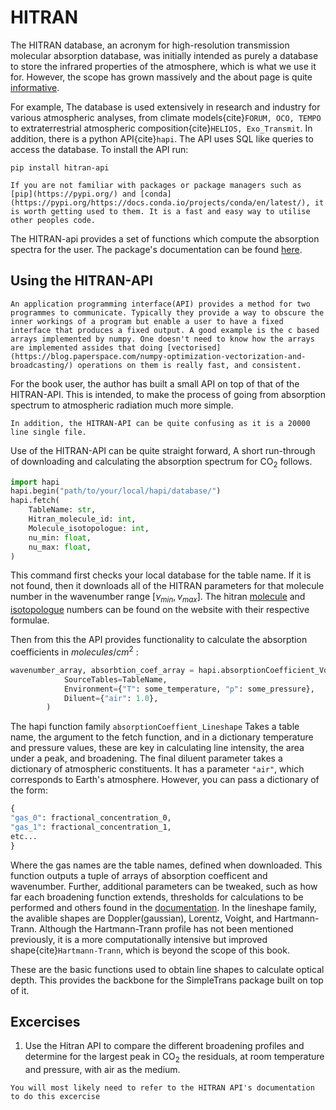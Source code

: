 # HITRAN
The HITRAN database, an acronym for high-resolution transmission molecular absorption database, was initially intended as purely a database to store the infrared properties of the atmosphere, which is what we use it for. However, the scope has grown massively and the about page is quite [informative](https://hitran.org/about/).

For example, The database is used extensively in research and industry for various atmospheric analyses, from climate models{cite}`FORUM, OCO, TEMPO` to extraterrestrial atmospheric composition{cite}`HELIOS, Exo_Transmit`. In addition, there is a python API{cite}`hapi`. The API uses SQL like queries to access the database. To install the API run:
```{shell}
pip install hitran-api
```
```{margin}
If you are not familiar with packages or package managers such as [pip](https://pypi.org/) and [conda](https://pypi.org/https://docs.conda.io/projects/conda/en/latest/), it is worth getting used to them. It is a fast and easy way to utilise other peoples code. 
```
The HITRAN-api provides a set of functions which compute the absorption spectra for the user. The package's documentation can be found [here](https://hitran.org/static/hapi/hapi_manual.pdf).


## Using the HITRAN-API
```{margin}
An application programming interface(API) provides a method for two programmes to communicate. Typically they provide a way to obscure the inner workings of a program but enable a user to have a fixed interface that produces a fixed output. A good example is the c based arrays implemented by numpy. One doesn't need to know how the arrays are implemented assides that doing [vectorised](https://blog.paperspace.com/numpy-optimization-vectorization-and-broadcasting/) operations on them is really fast, and consistent. 
```
For the book user, the author has built a small API on top of that of the HITRAN-API. This is intended,  to make the process of going from absorption spectrum to atmospheric radiation much more simple.
 ```{note}
 In addition, the HITRAN-API can be quite confusing as it is a 20000 line single file. 
 ``` 
Use of the HITRAN-API can be quite straight forward, A short run-through of downloading and calculating the absorption spectrum for $\textrm{CO}_2$ follows. 
```python
import hapi 
hapi.begin("path/to/your/local/hapi/database/")
hapi.fetch(
    TableName: str,
    Hitran_molecule_id: int,
    Molecule_isotopologue: int,
    nu_min: float,
    nu_max: float,
)
```
This command first checks your local database for the table name. If it is not found, then it downloads all of the HITRAN parameters for that molecule number in the wavenumber range $[\nu_{min}, \nu_{max}]$. The hitran [molecule](https://hitran.org/docs/molec-meta/) and [isotopologue](https://hitran.org/docs/iso-meta/) numbers can be found on the website with their respective formulae. 

Then from this the API provides functionality to calculate the absorption coefficients in $molecules/ cm^2$ :
```python
wavenumber_array, absorbtion_coef_array = hapi.absorptionCoefficient_Voigt(
            SourceTables=TableName,
            Environment={"T": some_temperature, "p": some_pressure},
            Diluent={"air": 1.0},
        )
```
The hapi function family `absorptionCoeffient_Lineshape` Takes a table name, the argument to the fetch function, and in a dictionary temperature and pressure values, these are key in calculating line intensity, the area under a peak, and broadening. The final diluent parameter takes a dictionary of atmospheric constituents. It has a parameter `"air"`, which corresponds to Earth's atmosphere. However, you can pass a dictionary of the form: 
```python
{
"gas_0": fractional_concentration_0,
"gas_1": fractional_concentration_1,
etc...
}
```

Where the gas names are the table names, defined when downloaded. This function outputs a tuple of arrays of absorption coefficent and wavenumber. Further, additional parameters can be tweaked, such as how far each broadening function extends, thresholds for calculations to be performed and others found in the [documentation](https://hitran.org/static/hapi/hapi_manual.pdf). In the lineshape family, the avalible shapes are Doppler(gaussian), Lorentz, Voight, and Hartmann-Trann. Although the Hartmann-Trann profile has not been mentioned previously, it is a more computationally intensive but improved shape{cite}`Hartmann-Trann`, which is beyond the scope of this book. 

These are the basic functions used to obtain line shapes to calculate optical depth. This provides the backbone for the SimpleTrans package built on top of it.  

## Excercises
1. Use the Hitran API to compare the different broadening profiles and determine for the largest peak in $\textrm{CO}_2$ the residuals, at room temperature and pressure, with air as the medium.
```{tip}
You will most likely need to refer to the HITRAN API's documentation to do this excercise
```

